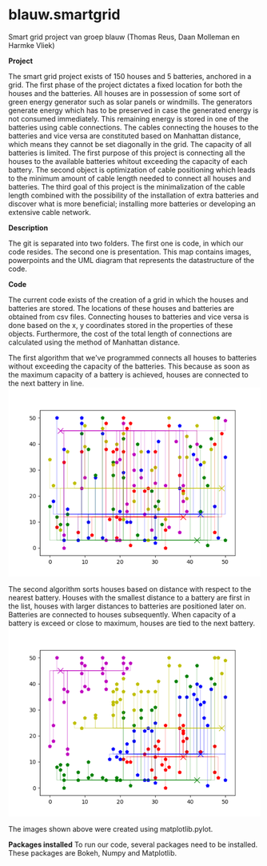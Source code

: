 # blauw.smartgrid
Smart grid project van groep blauw (Thomas Reus, Daan Molleman en Harmke Vliek)

**Project**

The smart grid project exists of 150 houses and 5 batteries, anchored in a grid. The first phase of the project dictates a fixed location for both the houses and the batteries. All houses are in possession of some sort of green energy generator such as solar panels or windmills. The generators generate energy which has to be preserved in case the generated energy is not consumed immediately. This remaining energy is stored in one of the batteries using cable connections. The cables connecting the houses to the batteries and vice versa are constituted based on Manhattan distance, which means they cannot be set diagonally in the grid. The capacity of all batteries is limited. The first purpose of this project is connecting all the houses to the available batteries whitout exceeding the capacity of each battery. The second object is optimization of cable positioning which leads to the minimum amount of cable length needed to connect all houses and batteries. The third goal of this project is the minimalization of the cable length combined with the possibility of the installation of extra batteries and discover what is more beneficial; installing more batteries or developing an extensive cable network.

**Description**

The git is separated into two folders. The first one is code, in which our code resides. The second one is presentation. This map contains images, powerpoints and the UML diagram that represents the datastructure of the code.

**Code**

The current code exists of the creation of a grid in which the houses and batteries are stored. The locations of these houses and batteries are obtained from csv files. Connecting houses to batteries and vice versa is done based on the x, y coordinates stored in the properties of these objects. Furthermore, the cost of the total length of connections are calculated using the method of Manhattan distance.   

The first algorithm that we've programmed connects all houses to batteries without exceeding the capacity of the batteries. This because as soon as the maximum capacity of a battery is achieved, houses are connected to the next battery in line.
![Algoritme 1](/Presentation/Images/tryout_yfirst_alg0.png)

The second algorithm sorts houses based on distance with respect to the nearest battery. Houses with the smallest distance to a battery are first in the list, houses with larger distances to batteries are positioned later on. Batteries are connected to houses subsequently. When capacity of a battery is exceed or close to maximum, houses are tied to the next battery.
![Algoritme 2](/Presentation/Images/tryout_yfirst.png)

The images shown above were created using matplotlib.pylot.

**Packages installed**
To run our code, several packages need to be installed. These packages are Bokeh, Numpy and Matplotlib.  
